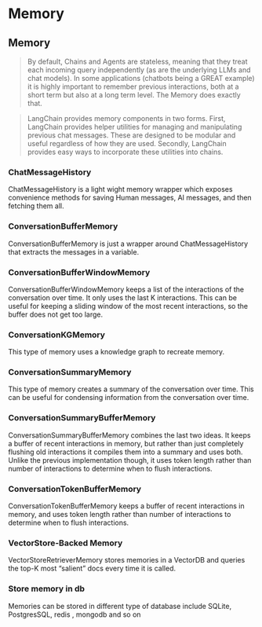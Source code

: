# Memory

## Memory

> By default, Chains and Agents are stateless, meaning that they treat each incoming query independently (as are the underlying LLMs and chat models). In some applications (chatbots being a GREAT example) it is highly important to remember previous interactions, both at a short term but also at a long term level. The Memory does exactly that.

> LangChain provides memory components in two forms. First, LangChain provides helper utilities for managing and manipulating previous chat messages. These are designed to be modular and useful regardless of how they are used. Secondly, LangChain provides easy ways to incorporate these utilities into chains.

### ChatMessageHistory

ChatMessageHistory is a light wight memory wrapper which exposes convenience methods for saving Human messages, AI messages, and then fetching them all.

### ConversationBufferMemory

ConversationBufferMemory is just a wrapper around ChatMessageHistory that extracts the messages in a variable.

### ConversationBufferWindowMemory

ConversationBufferWindowMemory keeps a list of the interactions of the conversation over time. It only uses the last K interactions. This can be useful for keeping a sliding window of the most recent interactions, so the buffer does not get too large.

### ConversationKGMemory

This type of memory uses a knowledge graph to recreate memory.

### ConversationSummaryMemory

This type of memory creates a summary of the conversation over time. This can be useful for condensing information from the conversation over time.

### ConversationSummaryBufferMemory

ConversationSummaryBufferMemory combines the last two ideas. It keeps a buffer of recent interactions in memory, but rather than just completely flushing old interactions it compiles them into a summary and uses both. Unlike the previous implementation though, it uses token length rather than number of interactions to determine when to flush interactions.

### ConversationTokenBufferMemory

ConversationTokenBufferMemory keeps a buffer of recent interactions in memory, and uses token length rather than number of interactions to determine when to flush interactions.

### VectorStore-Backed Memory

VectorStoreRetrieverMemory stores memories in a VectorDB and queries the top-K most “salient” docs every time it is called.

### Store memory in db

Memories can be stored in different type of database include SQLite, PostgresSQL, redis , mongodb and so on
